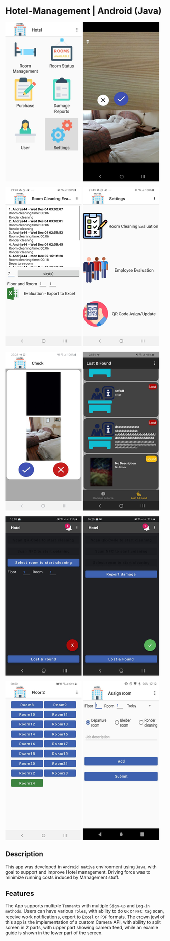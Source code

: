 # Hotel-Management | Android (Java)

<img src="https://github.com/Aback231/Hotel-Management-Android-Java/blob/main/menu.jpeg" width="240" height="500"> <img src="https://github.com/Aback231/Hotel-Management-Android-Java/blob/main/camera_api.jpeg" width="240" height="500"> 

<img src="https://github.com/Aback231/Hotel-Management-Android-Java/blob/main/evaluation_export.jpeg" width="240" height="500"> <img src="https://github.com/Aback231/Hotel-Management-Android-Java/blob/main/settings.jpeg" width="240" height="500">

<img src="https://github.com/Aback231/Hotel-Management-Android-Java/blob/main/check.jpeg" width="240" height="500"> <img src="https://github.com/Aback231/Hotel-Management-Android-Java/blob/main/lost.jpeg" width="240" height="500">

<img src="https://github.com/Aback231/Hotel-Management-Android-Java/blob/main/work.jpeg" width="240" height="500"> <img src="https://github.com/Aback231/Hotel-Management-Android-Java/blob/main/work_done.jpeg" width="240" height="500">

<img src="https://github.com/Aback231/Hotel-Management-Android-Java/blob/main/floor.jpeg" width="240" height="500"> <img src="https://github.com/Aback231/Hotel-Management-Android-Java/blob/main/assign_room.jpeg" width="240" height="500">

## Description

This app was developed in `Android native` environment using `Java`, with goal to support and improve Hotel management. Driving force was to minimize running costs induced by Management stuff.

## Features

The App supports multiple `Tennants` with multiple `Sign-up` and `Log-in methods`. Users can have various `roles`, with ability to do `QR` or `NFC tag` scan, receive work notifications, export to `Excel` or `PDF` formats. The crown jewl of this app is the implementation of a custom Camera API, with ability to split screen in 2 parts, with upper part showing camera feed, while an examle guide is shown in the lower part of the screen.

